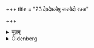 +++
title = "23 देवदेवत्येषु जातवेदो वपया"

+++

<details><summary>मूलम्</summary>

देवदेवत्येषु जातवेदो वपया गच्छ देवानिति २३
</details>

<details><summary>Oldenberg</summary>

23. At (such sacrifices) offered to the gods, with (the verse), 'Jātavedas, go to the gods with the omentum' (ibid. 17).
</details>
